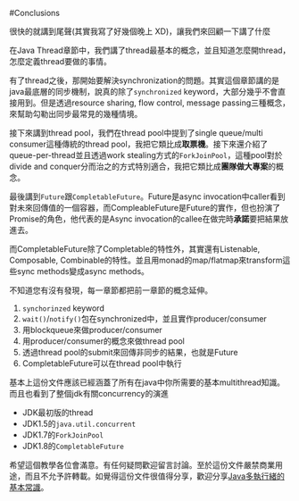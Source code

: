#Conclusions

很快的就講到尾聲(其實我寫了好幾個晚上 XD)，讓我們來回顧一下講了什麼

在Java Thread章節中，我們講了thread最基本的概念，並且知道怎麼開thread，怎麼定義thread要做的事情。

有了thread之後，那開始要解決synchronization的問題。其實這個章節講的是java最底層的同步機制，說真的除了`synchronized` keyword，大部分幾乎不會直接用到。但是透過resource sharing, flow control, message passing三種概念，來幫助勾勒出同步最常見的幾種情境。

接下來講到thread pool，我們在thread pool中提到了single queue/multi consumer這種傳統的thread pool，我把它類比成**取票機**。接下來還介紹了queue-per-thread並且透過work stealing方式的`ForkJoinPool`，這種pool對於divide and conquer分而治之的方式特別適合，我把它類比成**團隊做大專案**的概念。

最後講到`Future`跟`CompletableFuture`。Future是async invocation中caller看到對未來回傳值的一個容器，而CompleableFuture是Future的實作，但也扮演了Promise的角色，他代表的是Async invocation的callee在做完時**承諾**要把結果放進去。

而CompletableFuture除了Completable的特性外，其實還有Listenable, Composable, Combinable的特性。並且用monad的map/flatmap來transform這些sync methods變成async methods。

不知道您有沒有發現，每一章節都把前一章節的概念延伸。

1. `synchorinzed` keyword
2. `wait()`/`notify()`包在synchronized中，並且實作producer/consumer
3. 用blockqueue來做producer/consumer
4. 用producer/consumer的概念來做thread pool
5. 透過thread pool的submit來回傳非同步的結果，也就是Future
6. CompletableFuture可以在thread pool中執行

基本上這份文件應該已經涵蓋了所有在java中你所需要的基本multithread知識。而且也看到了整個jdk有關concurrency的演進

- JDK最初版的thread
- JDK1.5的`java.util.concurrent`
- JDK1.7的`ForkJoinPool`
- JDK1.8的`CompletableFuture`

希望這個教學各位會滿意。有任何疑問歡迎留言討論。至於這份文件嚴禁商業用途，而且不允予許轉載。如覺得這份文件很值得分享，歡迎分享[Java多執行緒的基本常識](https://www.gitbook.com/book/popcornylu/java_multithread/details)。

